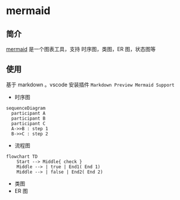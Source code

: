# mermaid

## 简介

[mermaid](https://mermaid.js.org/) 是一个图表工具，支持 时序图，类图，ER 图，状态图等

## 使用

基于 markdown 。vscode 安装插件 `Markdown Preview Mermaid Support`

- 时序图

```mermaid
sequenceDiagram
  participant A
  participant B
  participant C
  A->>B : step 1
  B->>C : step 2
```

- 流程图

```mermaid
flowchart TD
    Start --> Middle{ check }
    Middle --> | true | End1( End 1)
    Middle --> | false | End2( End 2)
```

- 类图
- ER 图
